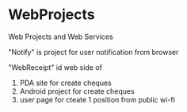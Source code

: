 # WebProjects
Web Projects and Web Services

"Notify" is project for user notification from browser

"WebReceipt" id web side of 
1) PDA site for create cheques
2) Android project for create cheques
3) user page for cteate 1 position from public wi-fi
